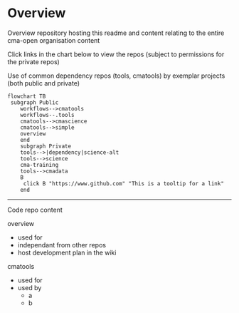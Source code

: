 # Overview

Overview repository hosting this readme and content relating to the entire cma-open organisation content

Click links in the chart below to view the repos (subject to permissions for the private repos)

Use of common dependency repos (tools, cmatools) by exemplar projects (both public and private)



```mermaid
flowchart TB
 subgraph Public
    workflows-->cmatools
    workflows--.tools
    cmatools-->cmascience
    cmatools-->simple
    overview
    end
    subgraph Private
    tools-->|dependency|science-alt
    tools-->science
    cma-training
    tools-->cmadata
    B
     click B "https://www.github.com" "This is a tooltip for a link"
    end
```

---

Code repo content

overview
- used for 
- independant from other repos
- host development plan in the wiki

cmatools
- used for
- used by 
    - a
    - b 





